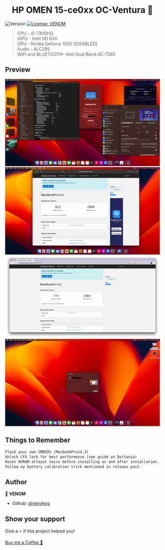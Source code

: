 <h1 align="center">HP OMEN 15-ce0xx OC-Ventura 💫</h1>
<p>
  <img alt="Version" src="https://img.shields.io/badge/version-0.8.6-blue.svg?cacheSeconds=2592000" />
  <a href="#" target="_blank">
    <img alt="License: VENOM" src="https://img.shields.io/badge/License-VENOM-yellow.svg" />
  </a>
</p>

> CPU - i5-7300HQ <br>
> IGPU - Intel HD 630 <br>
> GPU - Nvidia Geforce 1050 (DISABLED) <br>
> Audio - ALC295 <br>
> WIFI and BLUETOOTH- Intel Dual Band AC-7265


## Preview
![status](images/Status.PNG)
![scores](images/newscore.PNG)
![oscore](images/oldscore.PNG)
![airdrop](images/Airdrop.PNG)


## Things to Remember



    Flash your own SMBIOS (MacbookPro14,3)
    Unlock CFG lock for best performance (see guide on Dortania)
    Reset NVRAM atleast twice before installing os and after installation.
    Follow my battery calibration trick mentioned in release post.
   

## Author

👤 **VENOM**

* Github: [@retrohog](https://github.com/retrohog)

## Show your support

Give a ⭐️ if this project helped you!

<a href="https://www.buymeacoffee.com/retrohog">Buy me a Coffee 🥛</a>
